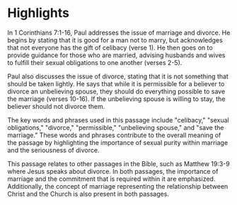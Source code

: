 # Highlights

In 1 Corinthians 7:1-16, Paul addresses the issue of marriage and divorce. He begins by stating that it is good for a man not to marry, but acknowledges that not everyone has the gift of celibacy (verse 1). He then goes on to provide guidance for those who are married, advising husbands and wives to fulfill their sexual obligations to one another (verses 2-5).

Paul also discusses the issue of divorce, stating that it is not something that should be taken lightly. He says that while it is permissible for a believer to divorce an unbelieving spouse, they should do everything possible to save the marriage (verses 10-16). If the unbelieving spouse is willing to stay, the believer should not divorce them.

The key words and phrases used in this passage include "celibacy," "sexual obligations," "divorce," "permissible," "unbelieving spouse," and "save the marriage." These words and phrases contribute to the overall meaning of the passage by highlighting the importance of sexual purity within marriage and the seriousness of divorce.

This passage relates to other passages in the Bible, such as Matthew 19:3-9 where Jesus speaks about divorce. In both passages, the importance of marriage and the commitment that is required within it are emphasized. Additionally, the concept of marriage representing the relationship between Christ and the Church is also present in both passages.

